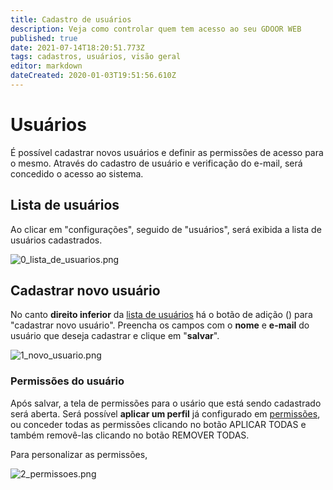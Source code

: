 ```yaml
---
title: Cadastro de usuários
description: Veja como controlar quem tem acesso ao seu GDOOR WEB
published: true
date: 2021-07-14T18:20:51.773Z
tags: cadastros, usuários, visão geral
editor: markdown
dateCreated: 2020-01-03T19:51:56.610Z
---
```


# Usuários

É possível cadastrar novos usuários e definir as permissões de acesso para o mesmo.
Através do cadastro de usuário e verificação do e-mail, será concedido o acesso ao sistema.

## Lista de usuários

Ao clicar em "configurações", seguido de "usuários", será exibida a lista de usuários cadastrados.

![0_lista_de_usuarios.png](/config/usuários/0_lista_de_usuarios.png)

## Cadastrar novo usuário

No canto **direito inferior** da [lista de usuários](configuracoes/usuarios#lista) há o botão de adição (<em class="mdi mdi-plus"></em>) para "cadastrar novo usuário".
Preencha os campos com o **nome** e **e-mail** do usuário que deseja cadastrar e clique em "**salvar**".

![1_novo_usuario.png](/config/usuários/1_novo_usuario.png)

### Permissões do usuário

Após salvar, a tela de permissões para o usário que está sendo cadastrado será aberta.
Será possível **aplicar um perfil** já configurado em [permissões](/configuracoes/permissoes), ou conceder todas as permissões clicando no botão <span class="mat-button mdi "> APLICAR TODAS</span> e também removê-las clicando no botão <span class="mat-button mdi "> REMOVER TODAS</span>.

Para personalizar as permissões, 

![2_permissoes.png](/config/usuários/2_permissoes.png)
